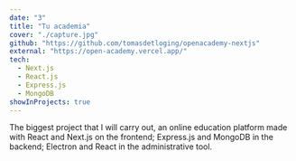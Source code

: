 ```yaml
---
date: "3"
title: "Tu academia"
cover: "./capture.jpg"
github: "https://github.com/tomasdetloging/openacademy-nextjs"
external: "https://open-academy.vercel.app/"
tech:
  - Next.js
  - React.js
  - Express.js
  - MongoDB
showInProjects: true
---
```


The biggest project that I will carry out, an online education platform made with React and Next.js on the frontend; Express.js and MongoDB in the backend; Electron and React in the administrative tool.

